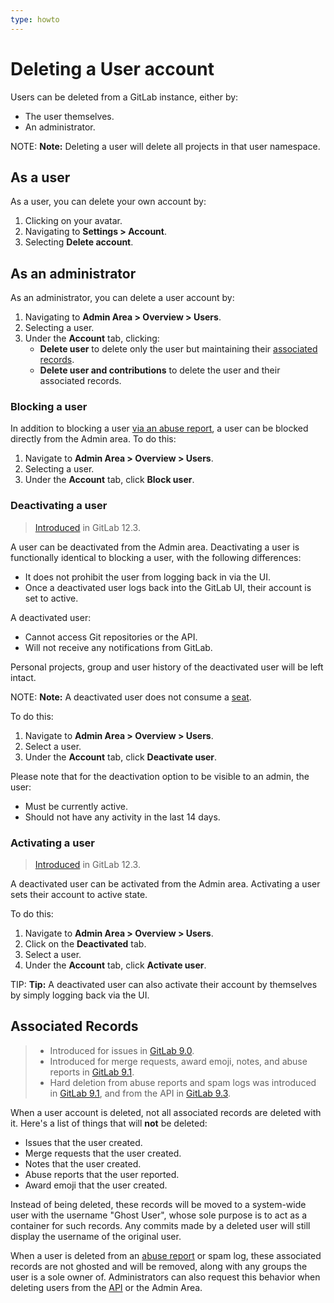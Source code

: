 ```yaml
---
type: howto
---
```


# Deleting a User account

Users can be deleted from a GitLab instance, either by:

- The user themselves.
- An administrator.

NOTE: **Note:**
Deleting a user will delete all projects in that user namespace.

## As a user

As a user, you can delete your own account by:

1. Clicking on your avatar.
1. Navigating to **Settings > Account**.
1. Selecting **Delete account**.

## As an administrator

As an administrator, you can delete a user account by:

1. Navigating to **Admin Area > Overview > Users**.
1. Selecting a user.
1. Under the **Account** tab, clicking:
   - **Delete user** to delete only the user but maintaining their
     [associated records](#associated-records).
   - **Delete user and contributions** to delete the user and
     their associated records.

### Blocking a user

In addition to blocking a user
[via an abuse report](../../admin_area/abuse_reports.md#blocking-users),
a user can be blocked directly from the Admin area. To do this:

1. Navigate to  **Admin Area > Overview > Users**.
1. Selecting a user.
1. Under the **Account** tab, click **Block user**.

### Deactivating a user

> [Introduced](https://gitlab.com/gitlab-org/gitlab-ce/issues/63921) in GitLab 12.3.

A user can be deactivated from the Admin area. Deactivating a user is functionally identical to blocking a user, with the following differences:

- It does not prohibit the user from logging back in via the UI.
- Once a deactivated user logs back into the GitLab UI, their account is set to active.

A deactivated user:

- Cannot access Git repositories or the API.
- Will not receive any notifications from GitLab.

Personal projects, group and user history of the deactivated user will be left intact.

NOTE: **Note:**
A deactivated user does not consume a [seat](../../../subscriptions/index.md#managing-subscriptions).

To do this:

1. Navigate to  **Admin Area > Overview > Users**.
1. Select a user.
1. Under the **Account** tab, click **Deactivate user**.

Please note that for the deactivation option to be visible to an admin, the user:

- Must be currently active.
- Should not have any activity in the last 14 days.

### Activating a user

> [Introduced](https://gitlab.com/gitlab-org/gitlab-ce/issues/63921) in GitLab 12.3.

A deactivated user can be activated from the Admin area. Activating a user sets their account to active state.

To do this:

1. Navigate to  **Admin Area > Overview > Users**.
1. Click on the **Deactivated** tab.
1. Select a user.
1. Under the **Account** tab, click **Activate user**.

TIP: **Tip:**
A deactivated user can also activate their account by themselves by simply logging back via the UI.

## Associated Records

> - Introduced for issues in
>   [GitLab 9.0](https://gitlab.com/gitlab-org/gitlab-ce/merge_requests/7393).
> - Introduced for merge requests, award emoji, notes, and abuse reports in
>   [GitLab 9.1](https://gitlab.com/gitlab-org/gitlab-ce/merge_requests/10467).
> - Hard deletion from abuse reports and spam logs was introduced in
>   [GitLab 9.1](https://gitlab.com/gitlab-org/gitlab-ce/merge_requests/10273),
>   and from the API in
>   [GitLab 9.3](https://gitlab.com/gitlab-org/gitlab-ce/merge_requests/11853).

When a user account is deleted, not all associated records are deleted with it.
Here's a list of things that will **not** be deleted:

- Issues that the user created.
- Merge requests that the user created.
- Notes that the user created.
- Abuse reports that the user reported.
- Award emoji that the user created.

Instead of being deleted, these records will be moved to a system-wide
user with the username "Ghost User", whose sole purpose is to act as a container
for such records. Any commits made by a deleted user will still display the
username of the original user.

When a user is deleted from an [abuse report](../../admin_area/abuse_reports.md)
or spam log, these associated
records are not ghosted and will be removed, along with any groups the user
is a sole owner of. Administrators can also request this behavior when
deleting users from the [API](../../../api/users.md#user-deletion) or the
Admin Area.

<!-- ## Troubleshooting

Include any troubleshooting steps that you can foresee. If you know beforehand what issues
one might have when setting this up, or when something is changed, or on upgrading, it's
important to describe those, too. Think of things that may go wrong and include them here.
This is important to minimize requests for support, and to avoid doc comments with
questions that you know someone might ask.

Each scenario can be a third-level heading, e.g. `### Getting error message X`.
If you have none to add when creating a doc, leave this section in place
but commented out to help encourage others to add to it in the future. -->
